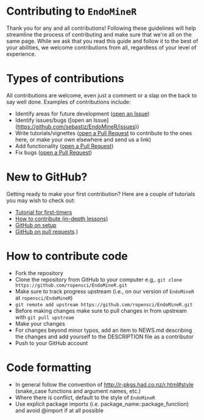 # Contributing to `EndoMineR`

Thank you for any and all contributions! Following these guidelines will help streamline the process of contributing and make sure that we're all on the same page. While we ask that you read this guide and follow it to the best of your abilities, we welcome contributions from all, regardless of your level of experience.



# Types of contributions 

All contributions are welcome, even just a comment or a slap on the back to say well done. Examples of contributions include:
  
- Identify areas for future development ([open an Issue](https://github.com/sebastiz/EndoMineR/issues))
- Identify issues/bugs ([open an Issue] (https://github.com/sebastiz/EndoMineR/issues))
- Write tutorials/vignettes ([open a Pull Request](https://github.com/sebastiz/EndoMineR/pulls) to contribute to the ones here, or make your own elsewhere and send us a link)
- Add functionality ([open a Pull Request](https://github.com/sebastiz/EndoMineR/pulls))
- Fix bugs ([open a Pull Request](https://github.com/sebastiz/EndoMineR/pulls))

# New to GitHub?

Getting ready to make your first contribution? Here are a couple of tutorials you may wish to check out:
  
  - [Tutorial for first-timers](https://github.com/Roshanjossey/first-contributions)
- [How to contribute (in-depth lessons)](https://egghead.io/series/how-to-contribute-to-an-open-source-project-on-github)
- [GitHub on setup](https://help.github.com/articles/set-up-git)
- [GitHub on pull requests](https://help.github.com/articles/using-pull-requests/).)


# How to contribute code

- Fork the repository
- Clone the repository from GitHub to your computer e.g,. `git clone https://github.com/ropensci/EndoMineR.git`
- Make sure to track progress upstream (i.e., on our version of `EndoMineR` at `ropensci/EndoMineR`)
- `git remote add upstream https://github.com/ropensci/EndoMineR.git`
- Before making changes make sure to pull changes in from upstream with `git pull upstream`
- Make your changes
- For changes beyond minor typos, add an item to NEWS.md describing the changes and add yourself to the DESCRIPTION file as a contributor
- Push to your GitHub account


# Code formatting

- In general follow the convention of <http://r-pkgs.had.co.nz/r.html#style> (snake_case functions and argument names, etc.)
- Where there is conflict, default to the style of `EndoMineR`
- Use explicit package imports (i.e. package_name::package_function) and avoid @import if at all possible